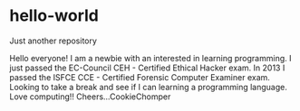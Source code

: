 # hello-world
Just another repository

Hello everyone!
I am a newbie with an interested in learning programming.
I just passed the EC-Council CEH - Certified Ethical Hacker exam.
In 2013 I passed the ISFCE CCE - Certified Forensic Computer Examiner exam.
Looking to take a break and see if I can learning a programming language.
Love computing!!
Cheers...CookieChomper
